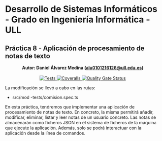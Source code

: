 # Desarrollo de Sistemas Informáticos - Grado en Ingeniería Informática - ULL
## Práctica 8 - Aplicación de procesamiento de notas de texto

<p align="center"><b>Autor: Daniel Álvarez Medina (<a href="alu0101216126@ull.edu.es">alu0101216126@ull.edu.es</a>)</b><br><br>
  <a href="https://github.com/ULL-ESIT-INF-DSI-2021/ull-esit-inf-dsi-20-21-prct08-filesystem-notes-app-alu0101216126/actions/workflows/node.js.yml">
    <img alt="Tests" src="https://github.com/ULL-ESIT-INF-DSI-2021/ull-esit-inf-dsi-20-21-prct08-filesystem-notes-app-alu0101216126/actions/workflows/node.js.yml/badge.svg">
  </a>
  <a href="https://github.com/ULL-ESIT-INF-DSI-2021/ull-esit-inf-dsi-20-21-prct08-filesystem-notes-app-alu0101216126/actions/workflows/.coveralls.yml">
    <img alt="Coveralls" src="https://github.com/ULL-ESIT-INF-DSI-2021/ull-esit-inf-dsi-20-21-prct08-filesystem-notes-app-alu0101216126/actions/workflows/.coveralls.yml/badge.svg">
  </a>
  <a href="https://sonarcloud.io/dashboard?id=ULL-ESIT-INF-DSI-2021_ull-esit-inf-dsi-20-21-prct08-filesystem-notes-app-alu0101216126">
    <img alt="Quality Gate Status" src="https://sonarcloud.io/api/project_badges/measure?project=ULL-ESIT-INF-DSI-2021_ull-esit-inf-dsi-20-21-prct08-filesystem-notes-app-alu0101216126&metric=alert_status">
  </a>
  </p>

La modificación se llevó a cabo en las rutas:
  - src/mod
  -tests/comision.spec.ts

En esta práctica, tendremos que implementar una aplicación de procesamiento de notas de texto. En concreto, la misma permitirá añadir, modificar, eliminar, listar y leer notas de un usuario concreto. Las notas se almacenarán como ficheros JSON en el sistema de ficheros de la máquina que ejecute la aplicación. Además, solo se podrá interactuar con la aplicación desde la línea de comandos.

